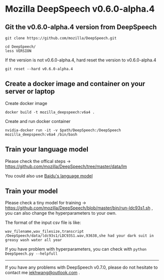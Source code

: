 Mozilla DeepSpeech v0.6.0-alpha.4
=====



Git the v0.6.0-alpha.4 version from DeepSpeech
-----


```
git clone https://github.com/mozilla/DeepSpeech.git
```
```
cd DeepSpeech/
less VERSION
```

If the version is not v0.6.0-alpha.4, hard reset the version to v0.6.0-alpha.4

```
git reset --hard v0.6.0-alpha.4
```

Create a docker image and container on your server or laptop
-----

Create docker image
```
docker build -t mozilla_deepspeech:v6a4 .
```
Create and run docker container
```
nvidia-docker run -it -v $path/DeepSpeech:/DeepSpeech mozilla_deepspeech:v6a4 /bin/bash
```
Train your language model
-----

Please check the offical steps -> https://github.com/mozilla/DeepSpeech/tree/master/data/lm

You could also use [Baidu's language model](https://github.com/PaddlePaddle/DeepSpeech#language-model-released)

Train your model
-----

Please check a tiny model for training -> https://github.com/mozilla/DeepSpeech/blob/master/bin/run-ldc93s1.sh , you can also change the hyperparameters to your own.

The format of the input csv file is like:
```
wav_filename,wav_filesize,transcript
/DeepSpeech/data/ldc93s1/LDC93S1.wav,93638,she had your dark suit in greasy wash water all year
```

If you have problem with hyperparameters, you can check with ```python DeepSpeech.py --helpfull```

---------

If you have any problems with DeepSpeech v0.7.0, please do not hesitate to contact me iekhwang@outlook.com .

